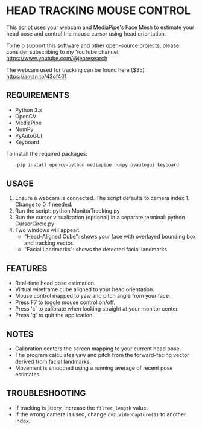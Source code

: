 HEAD TRACKING MOUSE CONTROL
====================================

This script uses your webcam and MediaPipe's Face Mesh to estimate your head pose and control the mouse cursor using head orientation.

To help support this software and other open-source projects, please consider subscribing to my YouTube channel: https://www.youtube.com/@jeoresearch

The webcam used for tracking can be found here ($35): https://amzn.to/43of401

REQUIREMENTS
------------
- Python 3.x
- OpenCV
- MediaPipe
- NumPy
- PyAutoGUI
- Keyboard

To install the required packages:
```bash
    pip install opencv-python mediapipe numpy pyautogui keyboard
```

USAGE
-----
1. Ensure a webcam is connected. The script defaults to camera index 1. Change to 0 if needed.
2. Run the script:
    python MonitorTracking.py
3. Run the cursor visualization (optional) in a separate terminal:
    python CursorCircle.py
5. Two windows will appear:
    - "Head-Aligned Cube": shows your face with overlayed bounding box and tracking vector.
    - "Facial Landmarks": shows the detected facial landmarks.

FEATURES
--------
- Real-time head pose estimation.
- Virtual wireframe cube aligned to your head orientation.
- Mouse control mapped to yaw and pitch angle from your face.
- Press F7 to toggle mouse control on/off.
- Press 'c' to calibrate when looking straight at your monitor center.
- Press 'q' to quit the application.

NOTES
-----
- Calibration centers the screen mapping to your current head pose.
- The program calculates yaw and pitch from the forward-facing vector derived from facial landmarks.
- Movement is smoothed using a running average of recent pose estimates.

TROUBLESHOOTING
---------------
- If tracking is jittery, increase the `filter_length` value.
- If the wrong camera is used, change `cv2.VideoCapture(1)` to another index.
